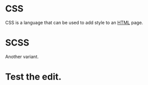 # CSS

CSS is a language that can be used to add style to an [HTML](/wiki/HTML) page.

# SCSS

Another variant.

# Test the edit.